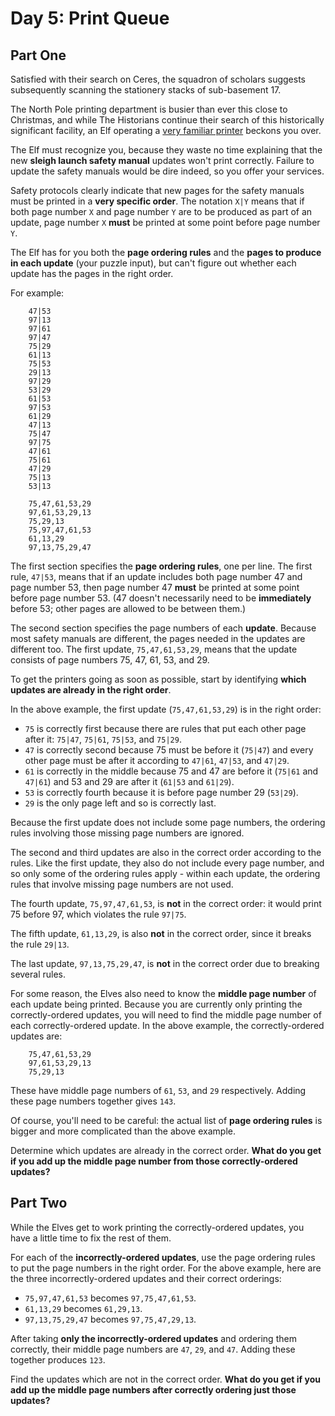 # Day 5: Print Queue

## Part One

Satisfied with their search on Ceres, the squadron of scholars suggests
subsequently scanning the stationery stacks of sub-basement 17.

The North Pole printing department is busier than ever this close to
Christmas, and while The Historians continue their search of this
historically significant facility, an Elf operating a
[very familiar printer](https://adventofcode.com/2017/day/1)
beckons you over.

The Elf must recognize you, because they waste no time explaining that
the new **sleigh launch safety manual** updates won't print correctly.
Failure to update the safety manuals would be dire indeed, so you offer
your services.

Safety protocols clearly indicate that new pages for the safety manuals
must be printed in a **very specific order**. The notation `X|Y` means
that if both page number `X` and page number `Y` are to be produced as
part of an update, page number `X` **must** be printed at some point
before page number `Y`.

The Elf has for you both the **page ordering rules** and the **pages to
produce in each update** (your puzzle input), but can't figure out
whether each update has the pages in the right order.

For example:

```
    47|53
    97|13
    97|61
    97|47
    75|29
    61|13
    75|53
    29|13
    97|29
    53|29
    61|53
    97|53
    61|29
    47|13
    75|47
    97|75
    47|61
    75|61
    47|29
    75|13
    53|13

    75,47,61,53,29
    97,61,53,29,13
    75,29,13
    75,97,47,61,53
    61,13,29
    97,13,75,29,47
```

The first section specifies the **page ordering rules**, one per line. The
first rule, `47|53`, means that if an update includes both page number
47 and page number 53, then page number 47 **must** be printed at some
point before page number 53. (47 doesn't necessarily need to be
**immediately** before 53; other pages are allowed to be between them.)

The second section specifies the page numbers of each **update**. Because
most safety manuals are different, the pages needed in the updates are
different too. The first update, `75,47,61,53,29`, means that the update
consists of page numbers 75, 47, 61, 53, and 29.

To get the printers going as soon as possible, start by identifying
**which updates are already in the right order**.

In the above example, the first update (`75,47,61,53,29`) is in the
right order:

-   `75` is correctly first because there are rules that put each other
    page after it: `75|47`, `75|61`, `75|53`, and `75|29`.
-   `47` is correctly second because 75 must be before it (`75|47`) and
    every other page must be after it according to `47|61`, `47|53`, and
    `47|29`.
-   `61` is correctly in the middle because 75 and 47 are before it
    (`75|61` and `47|61`) and 53 and 29 are after it (`61|53` and
    `61|29`).
-   `53` is correctly fourth because it is before page number 29
    (`53|29`).
-   `29` is the only page left and so is correctly last.

Because the first update does not include some page numbers, the
ordering rules involving those missing page numbers are ignored.

The second and third updates are also in the correct order according to
the rules. Like the first update, they also do not include every page
number, and so only some of the ordering rules apply - within each
update, the ordering rules that involve missing page numbers are not
used.

The fourth update, `75,97,47,61,53`, is **not** in the correct order: it
would print 75 before 97, which violates the rule `97|75`.

The fifth update, `61,13,29`, is also **not** in the correct order, since
it breaks the rule `29|13`.

The last update, `97,13,75,29,47`, is **not** in the correct order due to
breaking several rules.

For some reason, the Elves also need to know the **middle page number** of
each update being printed. Because you are currently only printing the
correctly-ordered updates, you will need to find the middle page number
of each correctly-ordered update. In the above example, the
correctly-ordered updates are:

```
    75,47,61,53,29
    97,61,53,29,13
    75,29,13
```

These have middle page numbers of `61`, `53`, and `29` respectively.
Adding these page numbers together gives `143`.

Of course, you'll need to be careful: the actual list of **page ordering
rules** is bigger and more complicated than the above example.

Determine which updates are already in the correct order. **What do you
get if you add up the middle page number from those correctly-ordered
updates?**

## Part Two

While the Elves get to work printing the correctly-ordered updates, you
have a little time to fix the rest of them.

For each of the **incorrectly-ordered updates**, use the page ordering
rules to put the page numbers in the right order. For the above example,
here are the three incorrectly-ordered updates and their correct
orderings:

-   `75,97,47,61,53` becomes `97,75,47,61,53`.
-   `61,13,29` becomes `61,29,13`.
-   `97,13,75,29,47` becomes `97,75,47,29,13`.

After taking **only the incorrectly-ordered updates** and ordering them
correctly, their middle page numbers are `47`, `29`, and `47`. Adding
these together produces `123`.

Find the updates which are not in the correct order. **What do you get if
you add up the middle page numbers after correctly ordering just those
updates?**
